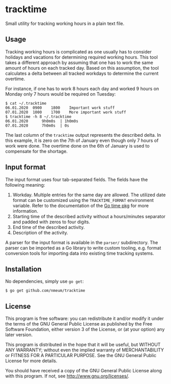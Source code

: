 # tracktime

Small utility for tracking working hours in a plain text file.

## Usage

Tracking working hours is complicated as one usually has to consider
holidays and vacations for determining required working hours. This tool
takes a different approach by assuming that one has to work the same
amount of hours on each tracked day. Based on this assumption, the tool
calculates a delta between all tracked workdays to determine the current
overtime.

For instance, if one has to work 8 hours each day and worked 9 hours on
Monday only 7 hours would be required on Tuesday:

	$ cat ~/.tracktime
	06.01.2020	0900	1800	Important work stuff
	07.01.2020	1000	1700	More important work stuff
	$ tracktime -h 8 ~/.tracktime
	06.01.2020      9h0m0s  | 1h0m0s
	07.01.2020      7h0m0s  | 0s

The last column of the `tracktime` output represents the described
delta. In this example, it is zero on the 7th of January even though
only 7 hours of work were done. The overtime done on the 6th of January
is used to compensate for the shortage.

## Input format

The input format uses four tab-separated fields. The fields have the
following meaning:

1. Workday. Multiple entries for the same day are allowed. The
   utilized date format can be customized using the `TRACKTIME_FORMAT`
   environment variable. Refer to the documentation of the
   [Go time pkg](https://golang.org/pkg/time/#pkg-constants) for more
   information.
2. Starting time of the described activity without a hours/minutes
   separator and padded with zeros to four digits.
3. End time of the described activity.
4. Description of the activity.

A parser for the input format is available in the `parser/`
subdirectory. The parser can be imported as a Go library to write custom
tooling, e.g. format conversion tools for importing data into existing
time tracking systems.

## Installation

No dependencies, simply use `go get`:

	$ go get github.com/nmeum/tracktime

## License

This program is free software: you can redistribute it and/or modify it
under the terms of the GNU General Public License as published by the
Free Software Foundation, either version 3 of the License, or (at your
option) any later version.

This program is distributed in the hope that it will be useful, but
WITHOUT ANY WARRANTY; without even the implied warranty of
MERCHANTABILITY or FITNESS FOR A PARTICULAR PURPOSE. See the GNU General
Public License for more details.

You should have received a copy of the GNU General Public License along
with this program. If not, see <http://www.gnu.org/licenses/>.
